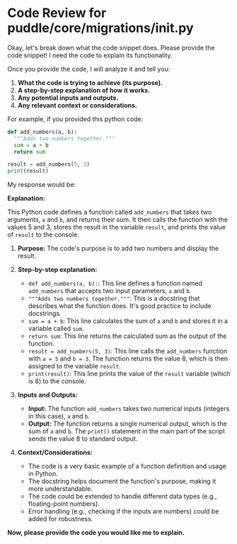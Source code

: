 # Code Review for puddle/core/migrations/__init__.py

Okay, let's break down what the code snippet does. Please provide the code snippet! I need the code to explain its functionality.

Once you provide the code, I will analyze it and tell you:

1.  **What the code is trying to achieve (its purpose).**
2.  **A step-by-step explanation of how it works.**
3.  **Any potential inputs and outputs.**
4.  **Any relevant context or considerations.**

For example, if you provided this python code:

```python
def add_numbers(a, b):
  """Adds two numbers together."""
  sum = a + b
  return sum

result = add_numbers(5, 3)
print(result)
```

My response would be:

**Explanation:**

This Python code defines a function called `add_numbers` that takes two arguments, `a` and `b`, and returns their sum.  It then calls the function with the values 5 and 3, stores the result in the variable `result`, and prints the value of `result` to the console.

1.  **Purpose:** The code's purpose is to add two numbers and display the result.

2.  **Step-by-step explanation:**

    *   `def add_numbers(a, b):`: This line defines a function named `add_numbers` that accepts two input parameters, `a` and `b`.
    *   `"""Adds two numbers together."""`: This is a docstring that describes what the function does.  It's good practice to include docstrings.
    *   `sum = a + b`: This line calculates the sum of `a` and `b` and stores it in a variable called `sum`.
    *   `return sum`: This line returns the calculated sum as the output of the function.
    *   `result = add_numbers(5, 3)`:  This line calls the `add_numbers` function with `a = 5` and `b = 3`. The function returns the value 8, which is then assigned to the variable `result`.
    *   `print(result)`: This line prints the value of the `result` variable (which is 8) to the console.

3.  **Inputs and Outputs:**

    *   **Input:** The function `add_numbers` takes two numerical inputs (integers in this case), `a` and `b`.
    *   **Output:** The function returns a single numerical output, which is the sum of `a` and `b`.  The `print()` statement in the main part of the script sends the value 8 to standard output.

4.  **Context/Considerations:**

    *   The code is a very basic example of a function definition and usage in Python.
    *   The docstring helps document the function's purpose, making it more understandable.
    *   The code could be extended to handle different data types (e.g., floating-point numbers).
    *   Error handling (e.g., checking if the inputs are numbers) could be added for robustness.

**Now, please provide the code you would like me to explain.**
